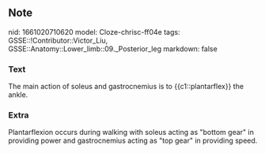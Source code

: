 ## Note
nid: 1661020710620
model: Cloze-chrisc-ff04e
tags: GSSE::!Contributor::Victor_Liu, GSSE::Anatomy::Lower_limb::09._Posterior_leg
markdown: false

### Text
The main action of soleus and gastrocnemius is to {{c1::plantarflex}} the ankle.

### Extra
Plantarflexion occurs during walking with soleus acting as "bottom gear" in providing power and gastrocnemius acting as "top gear" in providing speed.
